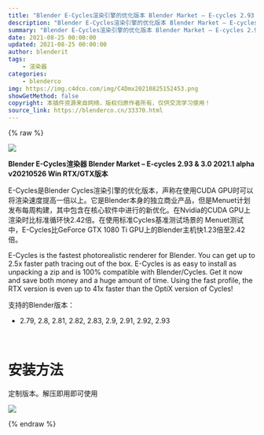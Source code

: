 ```yaml
---
title: "Blender E-Cycles渲染引擎的优化版本 Blender Market – E-cycles 2.93 & 3.0 2021.1 alpha v20210526 Win RTX/GTX版本"
description: "Blender E-Cycles渲染引擎的优化版本 Blender Market – E-cycles 2.93 & 3.0 2021.1 alpha v20210526 Win RTX/GTX版本"
summary: "Blender E-Cycles渲染引擎的优化版本 Blender Market – E-cycles 2.93 & 3.0 2021.1 alpha v20210526 Win RTX/GTX版本"
date: 2021-08-25 00:00:00
updated: 2021-08-25 00:00:00
author: blenderit
tags: 
    - 渲染器
categories:
    - blenderco
img: https://img.c4dco.com/img/C4Dmx20210825152453.png
showGetMethod: false
copyright: 本插件资源来自网络，版权归原作者所有，仅供交流学习使用！
source_link: https://blenderco.cn/33370.html
---
```


{% raw %}
<p><img class="aligncenter" src="https://img.c4dco.com/img/C4Dmx20210825152453.png"></p><p><strong>Blender E-Cycles渲染器 Blender Market – E-cycles 2.93 &amp; 3.0 2021.1 alpha v20210526 Win RTX/GTX版本</strong></p><p>E-Cycles是Blender Cycles渲染引擎的优化版本，声称在使用CUDA GPU时可以将渲染速度提高一倍以上。它是Blender本身的独立商业产品，但是Menuet计划发布每周构建，其中包含在核心软件中进行的新优化。在Nvidia的CUDA GPU上渲染时比标准循环快2.42倍。在使用标准Cycles基准测试场景的 Menuet测试中，E-Cycles比GeForce GTX 1080 Ti GPU上的Blender主机快1.23倍至2.42倍。</p><p>E-Cycles is the fastest photorealistic renderer for Blender. You can get up to 2.5x faster path tracing out of the box. E-Cycles is as easy to install as unpacking a zip and is 100% compatible with Blender/Cycles. Get it now and save both money and a huge amount of time. Using the fast profile, the RTX version is even up to 41x faster than the OptiX version of Cycles!</p><p>支持的Blender版本：</p><ul>
<li>2.79, 2.8, 2.81, 2.82, 2.83, 2.9, 2.91, 2.92, 2.93</li>
</ul><p> </p><h1 class="mb-3 mb-md-4">安装方法</h1><div class="post-content">
<div class="nc-light-gallery">
<p>定制版本。解压即用即可使用</p>
<p><img src="https://img.c4dco.com/img/C4Dmx20210826161453.png"></p>
</div>
</div>
<div style="display: none">blenderco</div>
{% endraw %}